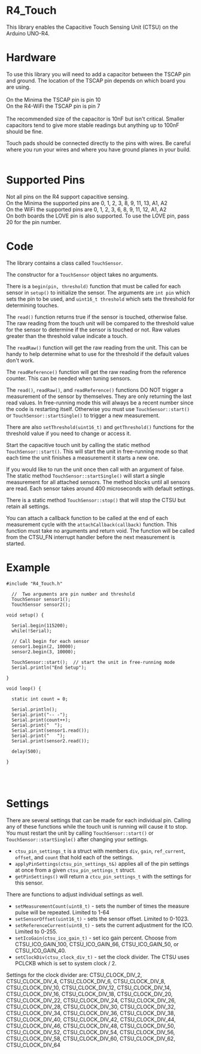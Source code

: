 # R4_Touch

This library enables the Capacitive Touch Sensing Unit (CTSU) on the Arduino UNO-R4.  

# Hardware

To use this library you will need to add a capacitor between the TSCAP pin and ground.  The location of the TSCAP pin depends on which board you are using.<br><br>
On the Minima the TSCAP pin is pin 10<br>
On the R4-WiFi the TSCAP pin is pin 7<br><br>
The recommended size of the capacitor is 10nF but isn't critical.  Smaller capacitors tend to give more stable readings but anything up to 100nF should be fine. 

Touch pads should be connected directly to the pins with wires.  Be careful where you run your wires and where you have ground planes in your build.  
<br>

# Supported Pins

Not all pins on the R4 support capacitive sensing.<br>
On the Minima the supported pins are 0, 1, 2, 3, 8, 9, 11, 13, A1, A2<br>
On the WiFi the supported pins are 0, 1, 2, 3, 6, 8, 9, 11, 12, A1, A2<br>
On both boards the LOVE pin is also supported.  To use the LOVE pin, pass 20 for the pin number. 

# Code

The library contains a class called `TouchSensor`.  

The constructor for a `TouchSensor` object takes no arguments.  

There is a `begin(pin, threshold)` function that must be called for each sensor in `setup()` to initialize the sensor.  The arguments are `int pin` which sets the pin to be used, and `uint16_t threshold` which sets the threshold for determining touches.  

The `read()` function returns true if the sensor is touched, otherwise false.  The raw reading from the touch unit will be compared to the threshold value for the sensor to determine if the sensor is touched or not.  Raw values greater than the threshold value indicate a touch.  

The `readRaw()` function will get the raw reading from the unit.  This can be handy to help determine what to use for the threshold if the default values don't work.  

The `readReference()` function will get the raw reading from the reference counter.  This can be needed when tuning sensors. 

The `read()`, `readRaw()`, and `readReference()` functions DO NOT trigger a measurement of the sensor by themselves.  They are only returning the last read values.  In free-running mode this will always be a recent number since the code is restarting itself.  Otherwise you must use `TouchSensor::start()` or `TouchSensor::startSingle()` to trigger a new measurement.  

There are also `setThreshold(uint16_t)` and `getThreshold()` functions for the threshold value if you need to change or access it. 

Start the capacitive touch unit by calling the static method `TouchSensor::start()`.  This will start the unit in free-running mode so that each time the unit finishes a measurement it starts a new one. 

If you would like to run the unit once then call with an argument of false.  The static method `TouchSensor::startSingle()` will start a single measurement for all attached sensors.  The method blocks until all sensors are read.  Each sensor takes around 400 microseconds with default settings.  

There is a static method `TouchSensor::stop()` that will stop the CTSU but retain all settings. 

You can attach a callback function to be called at the end of each measurement cycle with the `attachCallback(callback)` function.  This function must take no arguments and return void.  The function will be called from the CTSU_FN interrupt handler before the next measurement is started.  


# Example 
```
#include "R4_Touch.h"

  //  Two arguments are pin number and threshold
  TouchSensor sensor1();
  TouchSensor sensor2();

void setup() {

  Serial.begin(115200);
  while(!Serial);
  
  // Call begin for each sensor
  sensor1.begin(2, 10000);
  sensor2.begin(3, 10000);

  TouchSensor::start();  // start the unit in free-running mode
  Serial.println("End Setup");

}

void loop() {

  static int count = 0;

  Serial.println();
  Serial.print("-- -");
  Serial.print(count++);
  Serial.print("  ");
  Serial.print(sensor1.read()); 
  Serial.print("   ");
  Serial.print(sensor2.read());

  delay(500);

}
```

<br><br>

# Settings

There are several settings that can be made for each individual pin.  Calling any of these functions while the touch unit is running will cause it to stop.  You must restart the unit by calling `TouchSensor::start()` or `TouchSensor::startSingle()` after changing your settings. 

* `ctsu_pin_settings_t` is a struct with members `div`, `gain`, `ref_current`, `offset`, and `count` that hold each of the settings.
* `applyPinSettings(ctsu_pin_settings_t&)` applies all of the pin settings at once from a given `ctsu_pin_settings_t` struct. 
* `getPinSettings()` will return a `ctcu_pin_settings_t` with the settings for this sensor. 

There are functions to adjust individual settings as well.  

* `setMeasurementCount(uint8_t)` - sets the number of times the measure pulse will be repeated.  Limited to 1-64
* `setSensorOffset(uint16_t)` - sets the sensor offset.  Limited to 0-1023.
* `setReferenceCurrent(uint8_t)` - sets the current adjustment for the ICO.  Limited to 0-255.
* `setIcoGain(ctsu_ico_gain_t)` - set ico gain percent.  Choose from CTSU_ICO_GAIN_100, CTSU_ICO_GAIN_66, CTSU_ICO_GAIN_50, or CTSU_ICO_GAIN_40.
* `setClockDiv(ctsu_clock_div_t)` - set the clock divider.  The CTSU uses PCLCKB which is set to system clock / 2.

Settings for the clock divider are:
  CTSU_CLOCK_DIV_2,
  CTSU_CLOCK_DIV_4,
  CTSU_CLOCK_DIV_6,
  CTSU_CLOCK_DIV_8,
  CTSU_CLOCK_DIV_10,
  CTSU_CLOCK_DIV_12,
  CTSU_CLOCK_DIV_14,
  CTSU_CLOCK_DIV_16,
  CTSU_CLOCK_DIV_18,
  CTSU_CLOCK_DIV_20,
  CTSU_CLOCK_DIV_22,
  CTSU_CLOCK_DIV_24,
  CTSU_CLOCK_DIV_26,
  CTSU_CLOCK_DIV_28,
  CTSU_CLOCK_DIV_30,
  CTSU_CLOCK_DIV_32,
  CTSU_CLOCK_DIV_34,
  CTSU_CLOCK_DIV_36,
  CTSU_CLOCK_DIV_38,
  CTSU_CLOCK_DIV_40,
  CTSU_CLOCK_DIV_42,
  CTSU_CLOCK_DIV_44,
  CTSU_CLOCK_DIV_46,
  CTSU_CLOCK_DIV_48,
  CTSU_CLOCK_DIV_50,
  CTSU_CLOCK_DIV_52,
  CTSU_CLOCK_DIV_54,
  CTSU_CLOCK_DIV_56,
  CTSU_CLOCK_DIV_58,
  CTSU_CLOCK_DIV_60,
  CTSU_CLOCK_DIV_62,
  CTSU_CLOCK_DIV_64